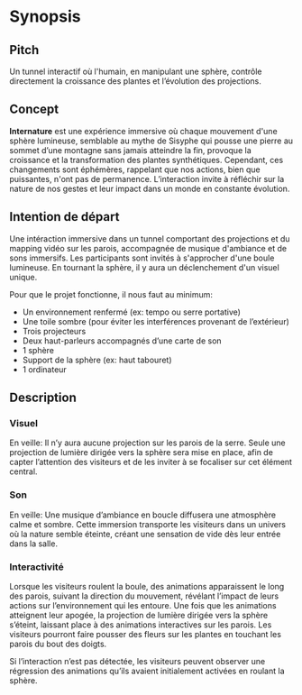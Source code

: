# Synopsis

## Pitch 
<!--Expérience immersive dans une serre, plongeant les visiteurs dans une plage de projections intéractives et qui apporte la réflection sur notre implication en tant qu'humain sur l'environnement.-->
Un tunnel interactif où l'humain, en manipulant une sphère, contrôle directement la croissance des plantes et l’évolution des projections. 

## Concept
<!--
**Internature** est une expérience immersive qui intègre le mapping vidéo intéractif sur les parois, accompagné d'une musique ambiante et de sons immersifs. Au cœur de cet environnement, les visiteurs sont invités à interagir avec une sphère lumineuse, déclenchant des animations sur les parois. Par la suite, ils peuvent toucher ces parois pour interagir directement avec les animations qui s'y trouvent. -->

**Internature** est une expérience immersive où chaque mouvement d'une sphère lumineuse, semblable au mythe de Sisyphe qui pousse une pierre au sommet d’une montagne sans jamais atteindre la fin, provoque la croissance et la transformation des plantes synthétiques. Cependant, ces changements sont éphémères, rappelant que nos actions, bien que puissantes, n'ont pas de permanence. L’interaction invite à réfléchir sur la nature de nos gestes et leur impact dans un monde en constante évolution.
 
## Intention de départ
Une intéraction immersive dans un tunnel comportant des projections et du mapping vidéo sur les parois, accompagnée de musique d'ambiance et de sons immersifs. Les participants sont invités à s'approcher d'une boule lumineuse. En tournant la sphère, il y aura un déclenchement d'un visuel unique. 

Pour que le projet fonctionne, il nous faut au minimum: 
- Un environnement renfermé (ex: tempo ou serre portative) 
- Une toile sombre (pour éviter les interférences provenant de l’extérieur) 
- Trois projecteurs  
- Deux haut-parleurs accompagnés d’une carte de son 
- 1 sphère  
- Support de la sphère (ex: haut tabouret) 
- 1 ordinateur 

## Description
### Visuel
En veille: Il n’y aura aucune projection sur les parois de la serre. Seule une projection de lumière dirigée vers la sphère sera mise en place, afin de capter l’attention des visiteurs et de les inviter à se focaliser sur cet élément central.

### Son
En veille: Une musique d’ambiance en boucle diffusera une atmosphère calme et sombre. Cette immersion transporte les visiteurs dans un univers où la nature semble éteinte, créant une sensation de vide dès leur entrée dans la salle.

### Interactivité
Lorsque les visiteurs roulent la boule, des animations apparaissent le long des parois, suivant la direction du mouvement, révélant l’impact de leurs actions sur l’environnement qui les entoure. Une fois que les animations atteignent leur apogée, la projection de lumière dirigée vers la sphère s’éteint, laissant place à des animations interactives sur les parois.  Les visiteurs pourront faire pousser des fleurs sur les plantes en touchant les parois du bout des doigts.

Si l’interaction n’est pas détectée, les visiteurs peuvent observer une régression des animations qu’ils avaient initialement activées en roulant la sphère. 
